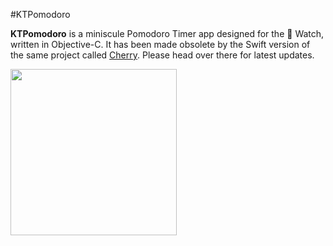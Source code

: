 #KTPomodoro

**KTPomodoro** is a miniscule Pomodoro Timer app designed for the   Watch, written in Objective-C. It has been made obsolete by the Swift version of the same project called [Cherry](https://github.com/kenshin03/Cherry). Please head over there for latest updates.

<img src="https://raw.githubusercontent.com/kenshin03/Cherry/master/screenshot_1.png" width="266" />

